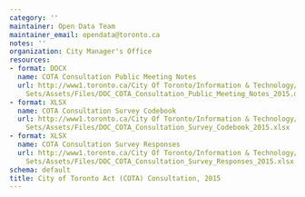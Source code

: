 ```yaml
---
category: ''
maintainer: Open Data Team
maintainer_email: opendata@toronto.ca
notes: ''
organization: City Manager's Office
resources:
- format: DOCX
  name: COTA Consultation Public Meeting Notes
  url: http://www1.toronto.ca/City Of Toronto/Information & Technology/Open Data/Data
    Sets/Assets/Files/DOC_COTA_Consultation_Public_Meeting_Notes_2015.docx
- format: XLSX
  name: COTA Consultation Survey Codebook
  url: http://www1.toronto.ca/City Of Toronto/Information & Technology/Open Data/Data
    Sets/Assets/Files/DOC_COTA_Consultation_Survey_Codebook_2015.xlsx
- format: XLSX
  name: COTA Consultation Survey Responses
  url: http://www1.toronto.ca/City Of Toronto/Information & Technology/Open Data/Data
    Sets/Assets/Files/DOC_COTA_Consultation_Survey_Responses_2015.xlsx
schema: default
title: City of Toronto Act (COTA) Consultation, 2015
---
```

